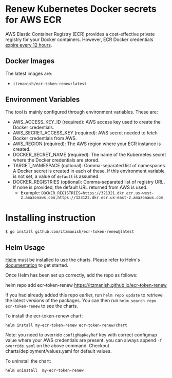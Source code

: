 # Renew Kubernetes Docker secrets for AWS ECR

AWS Elastic Container Registry (ECR) provides a cost-effective private registry for your Docker containers.
However, ECR Docker credentials
[expire every 12 hours](https://docs.aws.amazon.com/cli/latest/reference/ecr/get-login.html).

## Docker Images

The latest images are:

- `itzmanish/ecr-token-renew:latest`

## Environment Variables

The tool is mainly configured through environment variables. These are:

- AWS_ACCESS_KEY_ID (required): AWS access key used to create the Docker credentials.
- AWS_SECRET_ACCESS_KEY (required): AWS secret needed to fetch Docker credentials from AWS.
- AWS_REGION (required): The AWS region where your ECR instance is created.
- DOCKER_SECRET_NAME (required): The name of the Kubernetes secret where the Docker credentials are stored.
- TARGET_NAMESPACE (optional): Comma-separated list of namespaces.
  A Docker secret is created in each of these.
  If this environment variable is not set, a value of `default` is assumed.
- DOCKER_REGISTRIES (optional): Comma-separated list of registry URL.
  If none is provided, the default URL returned from AWS is used.
  - Example: `DOCKER_REGISTRIES=https://321321.dkr.ecr.us-west-2.amazonaws.com,https://123123.dkr.ecr.us-east-2.amazonaws.com`

# Installing instruction

```bash
$ go install github.com/itzmanish/ecr-token-renew@latest
```

## Helm Usage

[Helm](https://helm.sh) must be installed to use the charts. Please refer to
Helm's [documentation](https://helm.sh/docs) to get started.

Once Helm has been set up correctly, add the repo as follows:

helm repo add ecr-token-renew https://itzmanish.github.io/ecr-token-renew

If you had already added this repo earlier, run `helm repo update` to retrieve
the latest versions of the packages. You can then run `helm search repo ecr-token-renew` to see the charts.

To install the ecr-token-renew chart:

    helm install my-ecr-token-renew ecr-token-renew/chart

Note: you need to override `configMapKeyRef` key with correct configmap value
where your AWS credentials are present. you can always append `-f override.yaml`
on the above command. Checkout charts/deployment/values.yaml for default values.

To uninstall the chart:

    helm uninstall  my-ecr-token-renew
